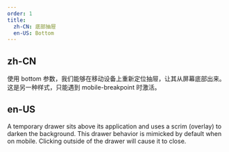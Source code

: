 ```yaml
---
order: 1
title:
  zh-CN: 底部抽屉
  en-US: Bottom
---
```


## zh-CN

使用 bottom 参数，我们能够在移动设备上重新定位抽屉，让其从屏幕底部出来。 这是另一种样式，只能遇到 mobile-breakpoint 时激活。

## en-US

A temporary drawer sits above its application and uses a scrim (overlay) to darken the background. This drawer behavior is mimicked by default when on mobile. Clicking outside of the drawer will cause it to close.
